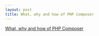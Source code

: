 ```yaml
---
layout: post
title: What, why and how of PHP Composer
---
```


[What, why and how of PHP Composer](https://laravelfactory.com/blog/php-composer-tutorial)
